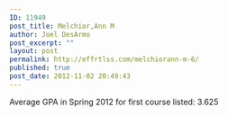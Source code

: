 ```yaml
---
ID: 11949
post_title: Melchior,Ann M
author: Joel DesArmo
post_excerpt: ""
layout: post
permalink: http://effrtlss.com/melchiorann-m-6/
published: true
post_date: 2012-11-02 20:49:43
---
```

<p>Average GPA in Spring 2012 for first course listed: 3.625</p>